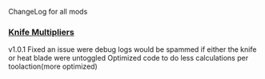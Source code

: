 ChangeLog for all mods

### [Knife Multipliers](https://github.com/jbeast291/Subnautica-mod#knife-multipliers)

v1.0.1
Fixed an issue were debug logs would be spammed if either the knife or heat blade were untoggled
Optimized code to do less calculations per toolaction(more optimized)
